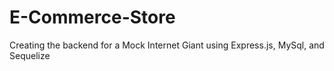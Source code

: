 # E-Commerce-Store
Creating the backend for a Mock Internet Giant using Express.js, MySql, and Sequelize
